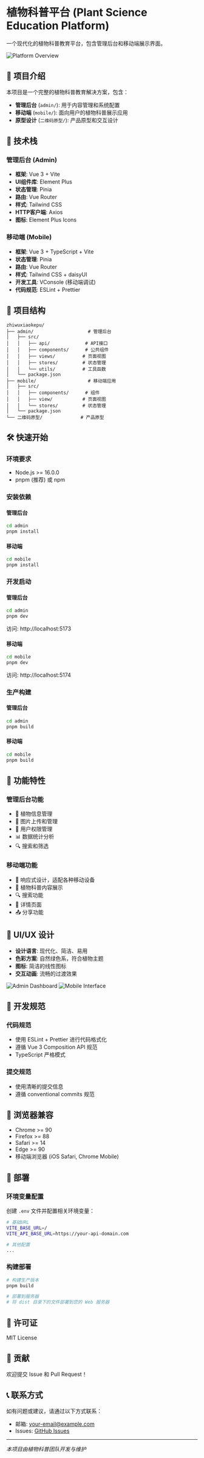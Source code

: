 # 植物科普平台 (Plant Science Education Platform)

一个现代化的植物科普教育平台，包含管理后台和移动端展示界面。

![Platform Overview](placeholder-platform-overview.jpg)

## 🌱 项目介绍

本项目是一个完整的植物科普教育解决方案，包含：
- **管理后台** (`admin/`): 用于内容管理和系统配置
- **移动端** (`mobile/`): 面向用户的植物科普展示应用
- **原型设计** (`二维码原型/`): 产品原型和交互设计

## 🚀 技术栈

### 管理后台 (Admin)
- **框架**: Vue 3 + Vite
- **UI组件库**: Element Plus
- **状态管理**: Pinia
- **路由**: Vue Router
- **样式**: Tailwind CSS
- **HTTP客户端**: Axios
- **图标**: Element Plus Icons

### 移动端 (Mobile)
- **框架**: Vue 3 + TypeScript + Vite
- **状态管理**: Pinia
- **路由**: Vue Router
- **样式**: Tailwind CSS + daisyUI
- **开发工具**: VConsole (移动端调试)
- **代码规范**: ESLint + Prettier

## 📁 项目结构

```
zhiwuxiaokepu/
├── admin/                    # 管理后台
│   ├── src/
│   │   ├── api/             # API接口
│   │   ├── components/      # 公共组件
│   │   ├── views/          # 页面视图
│   │   ├── stores/         # 状态管理
│   │   └── utils/          # 工具函数
│   └── package.json
├── mobile/                   # 移动端应用
│   ├── src/
│   │   ├── components/      # 组件
│   │   ├── view/           # 页面视图
│   │   └── stores/         # 状态管理
│   └── package.json
└── 二维码原型/              # 产品原型
```

## 🛠️ 快速开始

### 环境要求
- Node.js >= 16.0.0
- pnpm (推荐) 或 npm

### 安装依赖

#### 管理后台
```bash
cd admin
pnpm install
```

#### 移动端
```bash
cd mobile
pnpm install
```

### 开发启动

#### 管理后台
```bash
cd admin
pnpm dev
```
访问: http://localhost:5173

#### 移动端
```bash
cd mobile
pnpm dev
```
访问: http://localhost:5174

### 生产构建

#### 管理后台
```bash
cd admin
pnpm build
```

#### 移动端
```bash
cd mobile
pnpm build
```

## 🎯 功能特性

### 管理后台功能
- 🌿 植物信息管理
- 📸 图片上传和管理
- 👥 用户权限管理
- 📊 数据统计分析
- 🔍 搜索和筛选

### 移动端功能
- 📱 响应式设计，适配各种移动设备
- 🌱 植物科普内容展示
- 🔍 搜索功能
- 📖 详情页面
- 📤 分享功能

## 🎨 UI/UX 设计

- **设计语言**: 现代化、简洁、易用
- **色彩方案**: 自然绿色系，符合植物主题
- **图标**: 简洁的线性图标
- **交互动画**: 流畅的过渡效果

![Admin Dashboard](placeholder-admin-dashboard.jpg)
![Mobile Interface](placeholder-mobile-interface.jpg)

## 🔧 开发规范

### 代码规范
- 使用 ESLint + Prettier 进行代码格式化
- 遵循 Vue 3 Composition API 规范
- TypeScript 严格模式

### 提交规范
- 使用清晰的提交信息
- 遵循 conventional commits 规范

## 📱 浏览器兼容

- Chrome >= 90
- Firefox >= 88
- Safari >= 14
- Edge >= 90
- 移动端浏览器 (iOS Safari, Chrome Mobile)

## 🚀 部署

### 环境变量配置
创建 `.env` 文件并配置相关环境变量：

```bash
# 基础URL
VITE_BASE_URL=/
VITE_API_BASE_URL=https://your-api-domain.com

# 其他配置
...
```

### 构建部署
```bash
# 构建生产版本
pnpm build

# 部署到服务器
# 将 dist 目录下的文件部署到您的 Web 服务器
```

## 📄 许可证

MIT License

## 🤝 贡献

欢迎提交 Issue 和 Pull Request！

## 📞 联系方式

如有问题或建议，请通过以下方式联系：
- 邮箱: your-email@example.com
- Issues: [GitHub Issues](https://github.com/your-username/zhiwuxiaokepu/issues)

---

*本项目由植物科普团队开发与维护*